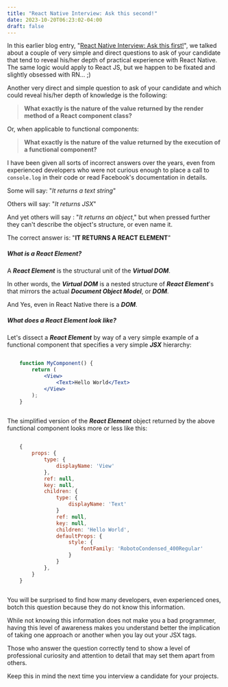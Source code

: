 ```yaml
---
title: "React Native Interview: Ask this second!"
date: 2023-10-20T06:23:02-04:00
draft: false
---
```


In this earlier blog entry, "[React Native Interview: Ask this first!](/blog/react-native-interview)", 
we talked about a couple of very simple and direct questions to ask of your candidate 
that tend to reveal his/her depth of practical experience with React Native.  The same logic 
would apply to React JS, but we happen to be fixated and slightly obsessed with RN... ;)

Another very direct and simple question to ask of your candidate and which could reveal his/her
depth of knowledge is the following:

> **What exactly is the nature of the value returned by the render method of a React component class?**

Or, when applicable to functional components:

> **What exactly is the nature of the value returned by the execution of a functional component?**

I have been given all sorts of incorrect answers over the years, even from experienced developers 
who were not curious enough to place a call to ```console.log``` in their code or read Facebook's 
documentation in details.

Some will say: "_It returns a text string_"

Others will say: "_It returns JSX_"

And yet others will say : "_It returns an object_," but when pressed further they can't describe 
the object's structure, or even name it.

The correct answer is: "**IT RETURNS A REACT ELEMENT**"

##### What is a React Element?

A **_React Element_** is the structural unit of the **_Virtual DOM_**.

In other words, the **_Virtual DOM_** is a nested structure of **_React Element_**'s that mirrors 
the actual **_Document Object Model_**, or **_DOM_**.

And Yes, even in React Native there is a **_DOM_**.

##### What does a React Element look like?

Let's dissect a **_React Element_** by way of a very simple example of a functional
component that specifies a very simple **_JSX_** hierarchy:

```jsx

    function MyComponent() {
        return (
            <View>
                <Text>Hello World</Text>
            </View>
        );
    }
  
```
The simplified version of the **_React Element_** object returned by the
above functional component looks more or less like this:

```Javascript

    {
        props: {
            type: {
                displayName: 'View'
            },
            ref: null,
            key: null,
            children: {
                type: {
                    displayName: 'Text'
                }
                ref: null,
                key: null,
                children: 'Hello World',
                defaultProps: {
                    style: {
                        fontFamily: 'RobotoCondensed_400Regular'
                    }
                }
            },
        }
    }
 
```
You will be surprised to find how many developers, even experienced ones,
botch this question because they do not know this information.

While not knowing this information does not make you a bad programmer, having 
this level of awareness makes you understand better the implication of taking 
one approach or another when you lay out your JSX tags.

Those who answer the question correctly tend to show a level of professional
curiosity and attention to detail that may set them apart from others.

Keep this in mind the next time you interview a candidate for your projects.


